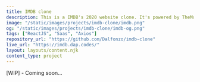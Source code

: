 ```yaml
---
title: IMDB clone
description: This is a IMDB's 2020 website clone. It's powered by TheMovieDb API and another one used for news. Some of the available features is reading recent entertainment news and the access to information about movies and series.
image: "/static/images/projects/imdb-clone/imdb.png"
og: "/static/images/projects/imdb-clone/imdb-og.png"
tags: ["ReactJS", "Saas", "Axios"]
repository_url: "https://github.com/Dalfonzo/imdb-clone"
live_url: "https://imdb.dap.codes/"
layout: layouts/content.njk
content_type: project
---
```


<p>[WIP] - Coming soon...</p>
